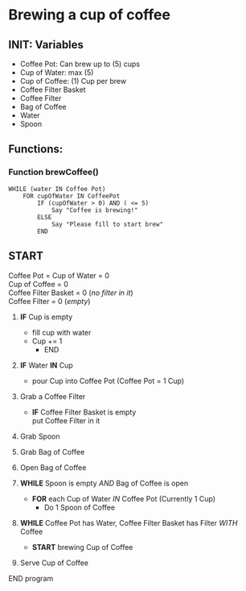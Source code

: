 # Brewing a cup of coffee

## INIT: Variables<br>
* Coffee Pot: Can brew up to (5) cups<br>
* Cup of Water: max (5)<br>
* Cup of Coffee: (1) Cup per brew
* Coffee Filter Basket<br>
* Coffee Filter<br>
* Bag of Coffee<br>
* Water <br>
* Spoon



## Functions: <br>

### Function brewCoffee()
    WHILE (water IN Coffee Pot) 
        FOR cupOfWater IN CoffeePot
            IF (cupOfWater > 0) AND ( <= 5)
                Say "Coffee is brewing!"
            ELSE
                Say "Please fill to start brew"
            END


## START
Coffee Pot = 
Cup of Water = 0 <br>
Cup of Coffee = 0<br>
Coffee Filter Basket = 0 (*no filter in it*)<br>
Coffee Filter = 0 (*empty*)<br>

1. **IF** Cup is empty
    * fill cup with water
    * Cup += 1
        * END

2. **IF** Water **IN** Cup
    * pour Cup into Coffee Pot (Coffee Pot = 1 Cup)

3. Grab a Coffee Filter

    * **IF** Coffee Filter Basket is empty <br>put Coffee Filter in it

4. Grab Spoon 
5. Grab Bag of Coffee
6. Open Bag of Coffee

7. **WHILE** Spoon is empty *AND* Bag of Coffee is open
    * **FOR** each Cup of Water *IN* Coffee Pot (Currently 1 Cup)
        * Do 1 Spoon of Coffee

8. **WHILE** Coffee Pot has Water, Coffee Filter Basket has Filter *WITH* Coffee
    * **START** brewing Cup of Coffee

9. Serve Cup of Coffee

END program